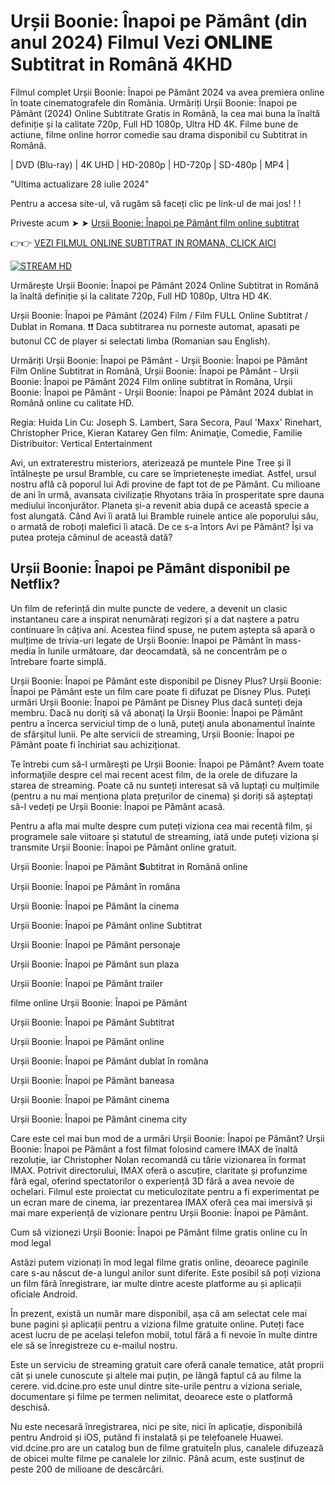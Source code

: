 # Urșii Boonie: Înapoi pe Pământ (din anul 2024) Filmul Vezi 𝐎𝐍𝐋𝐈𝐍𝐄 Subtitrat in Română 4KHD

Filmul complet Urșii Boonie: Înapoi pe Pământ 2024 va avea premiera online în toate cinematografele din România. Urmăriți Urșii Boonie: Înapoi pe Pământ (2024) Online Subtitrate Gratis in Română, la cea mai buna la înaltă definiție și la calitate 720p, Full HD 1080p, Ultra HD 4K. Filme bune de actiune, filme online horror comedie sau drama disponibil cu Subtitrat in Română.

| DVD (Blu-ray) | 4K UHD | HD-2080p | HD-720p | SD-480p | MP4 |

"Ultima actualizare 28 iulie 2024"

Pentru a accesa site-ul, vă rugăm să faceți clic pe link-ul de mai jos! ! !

Priveste acum ➤ ➤ [Urșii Boonie: Înapoi pe Pământ film online subtitrat](https://vid.dcine.pro/ro/movie/931404)

👉👉 [VEZI FILMUL ONLINE SUBTITRAT IN ROMANA, CLICK AICI](https://vid.dcine.pro/ro/movie/931404)

[![STREAM HD](https://i.imgur.com/7W2PGBl.gif)](https://vid.dcine.pro/pt/movie/931404)

Urmărește Urșii Boonie: Înapoi pe Pământ 2024 Online Subtitrat in Română la înaltă definiție și la calitate 720p, Full HD 1080p, Ultra HD 4K.

Urșii Boonie: Înapoi pe Pământ (2024) Film / Film FULL Online Subtitrat / Dublat in Romana. ❗❗️️ Daca subtitrarea nu porneste automat, apasati pe butonul CC de player si selectati limba (Romanian sau English).

Urmăriți Urșii Boonie: Înapoi pe Pământ - Urșii Boonie: Înapoi pe Pământ Film Online Subtitrat in Română, Urșii Boonie: Înapoi pe Pământ - Urșii Boonie: Înapoi pe Pământ 2024 Film online subtitrat în Româna, Urșii Boonie: Înapoi pe Pământ - Urșii Boonie: Înapoi pe Pământ 2024 dublat in Română online cu calitate HD.

Regia: Huida Lin
Cu: Joseph S. Lambert, Sara Secora, Paul 'Maxx' Rinehart, Christopher Price, Kieran Katarey
Gen film: Animaţie, Comedie, Familie
Distribuitor: Vertical Entertainment

Avi, un extraterestru misteriors, aterizează pe muntele Pine Tree și îl întâlnește pe ursul Bramble, cu care se împrietenește imediat. Astfel, ursul nostru află că poporul lui Adi provine de fapt tot de pe Pământ. Cu milioane de ani în urmă, avansata civilizație Rhyotans trăia în prosperitate spre dauna mediului înconjurător. Planeta și-a revenit abia după ce această specie a fost alungată.
Când Avi îi arată lui Bramble ruinele antice ale poporului său, o armată de roboți malefici îi atacă.
De ce s-a întors Avi pe Pământ? Își va putea proteja căminul de această dată?

## Urșii Boonie: Înapoi pe Pământ disponibil pe Netflix?

Un film de referință din multe puncte de vedere, a devenit un clasic instantaneu care a inspirat nenumărați regizori și a dat naștere a patru continuare în câțiva ani. Acestea fiind spuse, ne putem aștepta să apară o mulțime de trivia-uri legate de Urșii Boonie: Înapoi pe Pământ în mass-media în lunile următoare, dar deocamdată, să ne concentrăm pe o întrebare foarte simplă.

Urșii Boonie: Înapoi pe Pământ este disponibil pe Disney Plus? Urșii Boonie: Înapoi pe Pământ este un film care poate fi difuzat pe Disney Plus. Puteți urmări Urșii Boonie: Înapoi pe Pământ pe Disney Plus dacă sunteți deja membru. Dacă nu doriţi să vă abonaţi la Urșii Boonie: Înapoi pe Pământ pentru a încerca serviciul timp de o lună, puteţi anula abonamentul înainte de sfârşitul lunii. Pe alte servicii de streaming, Urșii Boonie: Înapoi pe Pământ poate fi închiriat sau achiziționat.

Te întrebi cum să-l urmăreşti pe Urșii Boonie: Înapoi pe Pământ? Avem toate informaţiile despre cel mai recent acest film, de la orele de difuzare la starea de streaming. Poate că nu sunteți interesat să vă luptați cu mulțimile (pentru a nu mai menționa plata prețurilor de cinema) și doriți să așteptați să-l vedeți pe Urșii Boonie: Înapoi pe Pământ acasă.

Pentru a afla mai multe despre cum puteți viziona cea mai recentă film, și programele sale viitoare și statutul de streaming, iată unde puteți viziona și transmite Urșii Boonie: Înapoi pe Pământ online gratuit.

Urșii Boonie: Înapoi pe Pământ 𝐒ubtitrat in Română online

Urșii Boonie: Înapoi pe Pământ în româna

Urșii Boonie: Înapoi pe Pământ la cinema

Urșii Boonie: Înapoi pe Pământ online Subtitrat

Urșii Boonie: Înapoi pe Pământ personaje

Urșii Boonie: Înapoi pe Pământ sun plaza

Urșii Boonie: Înapoi pe Pământ trailer

filme online Urșii Boonie: Înapoi pe Pământ

Urșii Boonie: Înapoi pe Pământ Subtitrat

Urșii Boonie: Înapoi pe Pământ online

Urșii Boonie: Înapoi pe Pământ dublat în româna

Urșii Boonie: Înapoi pe Pământ baneasa

Urșii Boonie: Înapoi pe Pământ cinema

Urșii Boonie: Înapoi pe Pământ cinema city

Care este cel mai bun mod de a urmări Urșii Boonie: Înapoi pe Pământ?
Urșii Boonie: Înapoi pe Pământ a fost filmat folosind camere IMAX de înaltă rezoluție, iar Christopher Nolan recomandă cu tărie vizionarea în format IMAX. Potrivit directorului, IMAX oferă o ascuțire, claritate și profunzime fără egal, oferind spectatorilor o experiență 3D fără a avea nevoie de ochelari. Filmul este proiectat cu meticulozitate pentru a fi experimentat pe un ecran mare de cinema, iar prezentarea IMAX oferă cea mai imersivă și mai mare experiență de vizionare pentru Urșii Boonie: Înapoi pe Pământ.

Cum să vizionezi Urșii Boonie: Înapoi pe Pământ filme gratis online cu în mod legal

Astăzi putem vizionați în mod legal filme gratis online, deoarece paginile care s-au născut de-a lungul anilor sunt diferite. Este posibil să poți viziona un film fără înregistrare, iar multe dintre aceste platforme au și aplicații oficiale Android.

În prezent, există un număr mare disponibil, așa că am selectat cele mai bune pagini și aplicații pentru a viziona filme gratuite online. Puteți face acest lucru de pe același telefon mobil, totul fără a fi nevoie în multe dintre ele să se înregistreze cu e-mailul nostru.

Este un serviciu de streaming gratuit care oferă canale tematice, atât proprii cât și unele cunoscute și altele mai puțin, pe lângă faptul că au filme la cerere. vid.dcine.pro este unul dintre site-urile pentru a viziona seriale, documentare și filme pe termen nelimitat, deoarece este o platformă deschisă.

Nu este necesară înregistrarea, nici pe site, nici în aplicație, disponibilă pentru Android și iOS, putând fi instalată și pe telefoanele Huawei. vid.dcine.pro are un catalog bun de filme gratuiteÎn plus, canalele difuzează de obicei multe filme pe canalele lor zilnic. Până acum, este susținut de peste 200 de milioane de descărcări.

